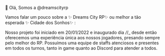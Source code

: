 👋 Olá, Somos a @dreamscityrp

Vamos falar um pouco sobre a ✨ Dreams City RP✨  ou melhor a tão esperada ✨ Cidade dos Sonhos✨ :

Nosso projeto foi iniciado em 20/01/2022 e inaugurado dia _/_/_ desde então oferecemos uma experiência única aos nossos jogadores, presando sempre pelo melhor do RP. Possuímos uma equipe de staffs atenciosos e presentes em todos os turnos, tanto in game quanto ao Discord para atender a todos. 

